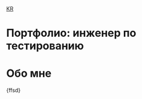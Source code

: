 [KR](https://github.com/Sij1n/KR-QA-Portfilo)
# Портфолио: инженер по тестированию
# Обо мне
{ffsd}
